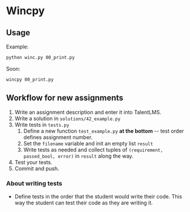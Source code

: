 # Wincpy

## Usage

Example:

```bash
python winc.py 00_print.py
```

Soon:

```bash
wincpy 00_print.py
```

## Workflow for new assignments

1. Write an assignment description and enter it into TalentLMS.
2. Write a solution in `solutions/42_example.py`
3. Write tests in `tests.py`
    1. Define a new function `test_example.py` **at the bottom** -- test order
       defines assignment number.
    2. Set the `filename` variable and init an empty list `result`
    3. Write tests as needed and collect tuples of `(requirement, passed_bool,
       error)` in `result` along the way.
4. Test your tests.
5. Commit and push.

### About writing tests

* Define tests in the order that the student would write their code. This way
  the student can test their code as they are writing it.
